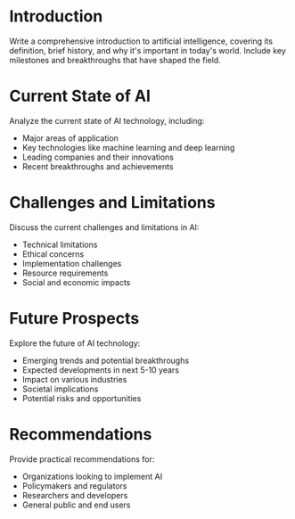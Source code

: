 # Introduction
Write a comprehensive introduction to artificial intelligence, covering its definition, brief history, and why it's important in today's world. Include key milestones and breakthroughs that have shaped the field.

# Current State of AI
Analyze the current state of AI technology, including:
- Major areas of application
- Key technologies like machine learning and deep learning
- Leading companies and their innovations
- Recent breakthroughs and achievements

# Challenges and Limitations
Discuss the current challenges and limitations in AI:
- Technical limitations
- Ethical concerns
- Implementation challenges
- Resource requirements
- Social and economic impacts

# Future Prospects
Explore the future of AI technology:
- Emerging trends and potential breakthroughs
- Expected developments in next 5-10 years
- Impact on various industries
- Societal implications
- Potential risks and opportunities

# Recommendations
Provide practical recommendations for:
- Organizations looking to implement AI
- Policymakers and regulators
- Researchers and developers
- General public and end users 